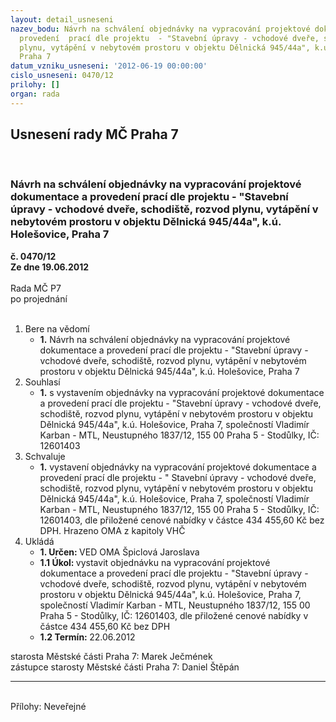 ```yaml
---
layout: detail_usneseni
nazev_bodu: Návrh na schválení objednávky na vypracování projektové dokumentace a
  provedení  prací dle projektu  - "Stavební úpravy - vchodové dveře, schodiště, rozvod
  plynu, vytápění v nebytovém prostoru v objektu Dělnická 945/44a", k.ú. Holešovice,
  Praha 7
datum_vzniku_usneseni: '2012-06-19 00:00:00'
cislo_usneseni: 0470/12
prilohy: []
organ: rada
---
```

<div id="ucUsn_pList" class="usn">
	<span><h2>Usnesení rady MČ Praha 7 </h2>
<br></span><div class="standBody">
<span><h3>Návrh na schválení objednávky na vypracování projektové dokumentace a provedení  prací dle projektu  - "Stavební úpravy - vchodové dveře, schodiště, rozvod plynu, vytápění v nebytovém prostoru v objektu Dělnická 945/44a", k.ú. Holešovice, Praha 7</h3></span><div class="center">
		<strong>č. 0470/12</strong><br>
	</div>
<div class="center">
		<strong>Ze dne 19.06.2012</strong><br><br>
	</div>Rada MČ P7<br> po projednání<br><br><ol>
<li>Bere na vědomí<ul><li>
<strong>1.</strong> Návrh na schválení objednávky na vypracování projektové dokumentace a provedení  prací dle projektu  - "Stavební úpravy - vchodové dveře, schodiště, rozvod plynu, vytápění v nebytovém prostoru v objektu Dělnická 945/44a", k.ú. Holešovice, Praha 7 </li></ul>
</li>
<li>Souhlasí<ul><li>
<strong>1.</strong> s vystavením objednávky na vypracování projektové dokumentace a  provedení  prací dle projektu - "Stavební úpravy - vchodové dveře, schodiště, rozvod plynu, vytápění v nebytovém prostoru v objektu Dělnická 945/44a", k.ú. Holešovice, Praha 7, společností  Vladimír Karban - MTL, Neustupného 1837/12, 155 00 Praha 5 - Stodůlky, IČ: 12601403 </li></ul>
</li>
<li>Schvaluje<ul><li>
<strong>1.</strong> vystavení objednávky na vypracování projektové dokumentace a provedení prací dle projektu - " Stavební úpravy - vchodové dveře, schodiště, rozvod plynu, vytápění v nebytovém prostoru v objektu Dělnická 945/44a", k.ú. Holešovice, Praha 7, společností  Vladimír Karban - MTL, Neustupného 1837/12, 155 00 Praha 5 - Stodůlky, IČ: 12601403, dle přiložené cenové nabídky v částce 434 455,60 Kč bez DPH. Hrazeno OMA z kapitoly VHČ</li></ul>
</li>
<li>Ukládá<ul>
<li>
<strong>1. Určen: </strong>VED OMA Špiclová Jaroslava</li>
<li>
<strong>1.1 Úkol: </strong>vystavit objednávku na vypracování projektové dokumentace a provedení  prací dle projektu  - "Stavební úpravy - vchodové dveře, schodiště, rozvod plynu, vytápění v nebytovém prostoru v objektu Dělnická 945/44a", k.ú. Holešovice, Praha 7, společností  Vladimír Karban - MTL, Neustupného 1837/12, 155 00 Praha 5 - Stodůlky, IČ: 12601403, dle přiložené cenové nabídky v částce 434 455,60 Kč bez DPH</li>
<li>
<strong>1.2 Termín: </strong>22.06.2012</li>
</ul>
</li>
</ol>starosta Městské části Praha 7: Marek Ječmének<br>zástupce starosty Městské části Praha 7: Daniel Štěpán <hr>
<br>Přílohy: Neveřejné</div>
</div>